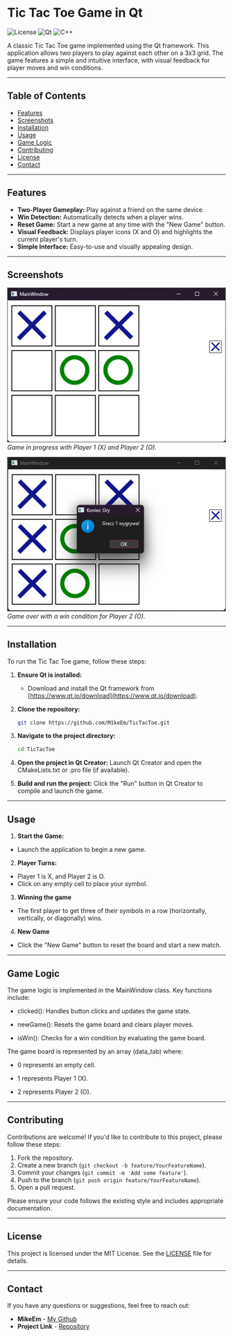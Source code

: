 # Tic Tac Toe Game in Qt

![License](https://img.shields.io/badge/license-MIT-blue.svg) 
![Qt](https://img.shields.io/badge/framework-Qt-green.svg)
![C++](https://img.shields.io/badge/language-C%2B%2B-orange.svg)

A classic Tic Tac Toe game implemented using the Qt framework. This application allows two players to play against each other on a 3x3 grid. The game features a simple and intuitive interface, with visual feedback for player moves and win conditions.

---

## Table of Contents

- [Features](#features)
- [Screenshots](#screenshots)
- [Installation](#installation)
- [Usage](#usage)
- [Game Logic](#game-logic)
- [Contributing](#contributing)
- [License](#license)
- [Contact](#contact)

---

## Features

- **Two-Player Gameplay:** Play against a friend on the same device.
- **Win Detection:** Automatically detects when a player wins.
- **Reset Game:** Start a new game at any time with the "New Game" button.
- **Visual Feedback:** Displays player icons (X and O) and highlights the current player's turn.
- **Simple Interface:** Easy-to-use and visually appealing design.

---

## Screenshots

![Screenshot 1](screenshots/screenshot1.png)  
*Game in progress with Player 1 (X) and Player 2 (O).*

![Screenshot 2](screenshots/screenshot2.png)  
*Game over with a win condition for Player 2 (O).*

---

## Installation

To run the Tic Tac Toe game, follow these steps:

1. **Ensure Qt is installed:**
   - Download and install the Qt framework from [https://www.qt.io/download](https://www.qt.io/download).

2. **Clone the repository:**
   ```bash
   git clone https://github.com/M1keEm/TicTacToe.git

3. **Navigate to the project directory:**
   ```bash
   cd TicTacToe
   
4. **Open the project in Qt Creator:**
   Launch Qt Creator and open the CMakeLists.txt or .pro file (if available).
   
5. **Build and run the project:**
   Click the "Run" button in Qt Creator to compile and launch the game.

---

## Usage

1. **Start the Game:**
- Launch the application to begin a new game.

2. **Player Turns:**
- Player 1 is X, and Player 2 is O.
- Click on any empty cell to place your symbol.

3. **Winning the game**
- The first player to get three of their symbols in a row (horizontally, vertically, or diagonally) wins.

4. **New Game**
- Click the "New Game" button to reset the board and start a new match.

---

## Game Logic

The game logic is implemented in the MainWindow class. Key functions include:

- clicked(): Handles button clicks and updates the game state.

- newGame(): Resets the game board and clears player moves.

- isWin(): Checks for a win condition by evaluating the game board.

The game board is represented by an array (data_tab) where:

- 0 represents an empty cell.

- 1 represents Player 1 (X).

- 2 represents Player 2 (O).

---

## Contributing

Contributions are welcome! If you'd like to contribute to this project, please follow these steps:

1. Fork the repository.
2. Create a new branch (`git checkout -b feature/YourFeatureName`).
3. Commit your changes (`git commit -m 'Add some feature'`).
4. Push to the branch (`git push origin feature/YourFeatureName`).
5. Open a pull request.

Please ensure your code follows the existing style and includes appropriate documentation.

---

## License

This project is licensed under the MIT License. See the [LICENSE](LICENSE) file for details.

---

## Contact

If you have any questions or suggestions, feel free to reach out:

- **MikeEm** - [My Github](https://github.com/m1keem)
- **Project Link** - [Repository](https://github.com/m1keem/tictactoe)
